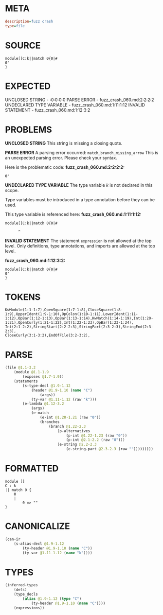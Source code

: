 # META
~~~ini
description=fuzz crash
type=file
~~~
# SOURCE
~~~roc
module[]C:k||match 0{0|#
0"
}
~~~
# EXPECTED
UNCLOSED STRING - :0:0:0:0
PARSE ERROR - fuzz_crash_060.md:2:2:2:2
UNDECLARED TYPE VARIABLE - fuzz_crash_060.md:1:11:1:12
INVALID STATEMENT - fuzz_crash_060.md:1:12:3:2
# PROBLEMS
**UNCLOSED STRING**
This string is missing a closing quote.

**PARSE ERROR**
A parsing error occurred: `match_branch_missing_arrow`
This is an unexpected parsing error. Please check your syntax.

Here is the problematic code:
**fuzz_crash_060.md:2:2:2:2:**
```roc
0"
```
 


**UNDECLARED TYPE VARIABLE**
The type variable _k_ is not declared in this scope.

Type variables must be introduced in a type annotation before they can be used.

This type variable is referenced here:
**fuzz_crash_060.md:1:11:1:12:**
```roc
module[]C:k||match 0{0|#
```
          ^


**INVALID STATEMENT**
The statement `expression` is not allowed at the top level.
Only definitions, type annotations, and imports are allowed at the top level.

**fuzz_crash_060.md:1:12:3:2:**
```roc
module[]C:k||match 0{0|#
0"
}
```


# TOKENS
~~~zig
KwModule(1:1-1:7),OpenSquare(1:7-1:8),CloseSquare(1:8-1:9),UpperIdent(1:9-1:10),OpColon(1:10-1:11),LowerIdent(1:11-1:12),OpBar(1:12-1:13),OpBar(1:13-1:14),KwMatch(1:14-1:19),Int(1:20-1:21),OpenCurly(1:21-1:22),Int(1:22-1:23),OpBar(1:23-1:24),
Int(2:1-2:2),StringStart(2:2-2:3),StringPart(2:3-2:3),StringEnd(2:3-2:3),
CloseCurly(3:1-3:2),EndOfFile(3:2-3:2),
~~~
# PARSE
~~~clojure
(file @1.1-3.2
	(module @1.1-1.9
		(exposes @1.7-1.9))
	(statements
		(s-type-decl @1.9-1.12
			(header @1.9-1.10 (name "C")
				(args))
			(ty-var @1.11-1.12 (raw "k")))
		(e-lambda @1.12-3.2
			(args)
			(e-match
				(e-int @1.20-1.21 (raw "0"))
				(branches
					(branch @1.22-2.3
						(p-alternatives
							(p-int @1.22-1.23 (raw "0"))
							(p-int @2.1-2.2 (raw "0")))
						(e-string @2.2-2.3
							(e-string-part @2.3-2.3 (raw "")))))))))
~~~
# FORMATTED
~~~roc
module []
C : k
|| match 0 {
	0
	|
		0 => ""
}
~~~
# CANONICALIZE
~~~clojure
(can-ir
	(s-alias-decl @1.9-1.12
		(ty-header @1.9-1.10 (name "C"))
		(ty-var @1.11-1.12 (name "k"))))
~~~
# TYPES
~~~clojure
(inferred-types
	(defs)
	(type_decls
		(alias @1.9-1.12 (type "C")
			(ty-header @1.9-1.10 (name "C"))))
	(expressions))
~~~
